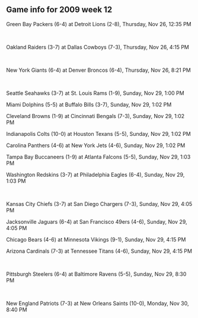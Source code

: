## Game info for 2009 week 12
Green Bay Packers (6-4) at Detroit Lions (2-8), Thursday, Nov 26, 12:35 PM


<br/>

Oakland Raiders (3-7) at Dallas Cowboys (7-3), Thursday, Nov 26, 4:15 PM


<br/>

New York Giants (6-4) at Denver Broncos (6-4), Thursday, Nov 26, 8:21 PM


<br/>

Seattle Seahawks (3-7) at St. Louis Rams (1-9), Sunday, Nov 29, 1:00 PM

Miami Dolphins (5-5) at Buffalo Bills (3-7), Sunday, Nov 29, 1:02 PM

Cleveland Browns (1-9) at Cincinnati Bengals (7-3), Sunday, Nov 29, 1:02 PM

Indianapolis Colts (10-0) at Houston Texans (5-5), Sunday, Nov 29, 1:02 PM

Carolina Panthers (4-6) at New York Jets (4-6), Sunday, Nov 29, 1:02 PM

Tampa Bay Buccaneers (1-9) at Atlanta Falcons (5-5), Sunday, Nov 29, 1:03 PM

Washington Redskins (3-7) at Philadelphia Eagles (6-4), Sunday, Nov 29, 1:03 PM


<br/>

Kansas City Chiefs (3-7) at San Diego Chargers (7-3), Sunday, Nov 29, 4:05 PM

Jacksonville Jaguars (6-4) at San Francisco 49ers (4-6), Sunday, Nov 29, 4:05 PM

Chicago Bears (4-6) at Minnesota Vikings (9-1), Sunday, Nov 29, 4:15 PM

Arizona Cardinals (7-3) at Tennessee Titans (4-6), Sunday, Nov 29, 4:15 PM


<br/>

Pittsburgh Steelers (6-4) at Baltimore Ravens (5-5), Sunday, Nov 29, 8:30 PM


<br/>

New England Patriots (7-3) at New Orleans Saints (10-0), Monday, Nov 30, 8:40 PM

